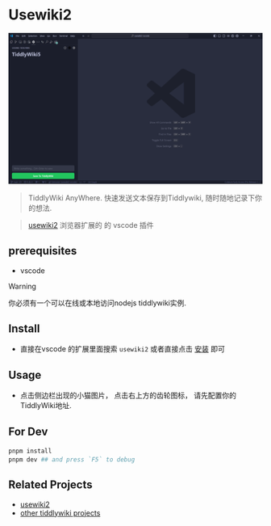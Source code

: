 # Usewiki2

![alt text](https://github.com/oeyoews/usewiki2-vscode/raw/main/banner.png)

> TiddlyWiki AnyWhere. 快速发送文本保存到Tiddlywiki, 随时随地记录下你的想法.

> [usewiki2](https://github.com/oeyoews/usewiki2) 浏览器扩展的 的 vscode 插件

<!--
* manage: https://marketplace.visualstudio.com/manage/publishers/oeyoews
* publish: https://vscode.github.net.cn/api/working-with-extensions/publishing-extension
* https://code.visualstudio.com/api/extension-guides/webview
* icon: https://code.visualstudio.com/api/references/icons-in-labels
-->

## prerequisites

* vscode

> [!WARNING]
> 你必须有一个可以在线或本地访问nodejs tiddlywiki实例.

## Install

* 直接在vscode 的扩展里面搜索 `usewiki2` 或者直接点击 [安装](#https://marketplace.visualstudio.com/items?itemName=oeyoews.usewiki2) 即可

## Usage

* 点击侧边栏出现的小猫图片， 点击右上方的齿轮图标， 请先配置你的TiddlyWiki地址.
<!-- ## TODO

* [ ] 加入条目标题配置, author
* [x] use vue/react framework to refactor usewiki2 -->

## For Dev

```bash
pnpm install
pnpm dev ## and press `F5` to debug
```

<!-- * configuration: https://code.visualstudio.com/api/references/contribution-points#contributes.configuration -->

<!-- ## Credits

https://github.com/microsoft/vscode-extension-samples/blob/main/webview-view-sample -->

## Related Projects

* [usewiki2](https://github.com/oeyoews/usewiki2)
* [other tiddlywiki projects](https://github.com/stars/oeyoews/lists/tiddlywiki)